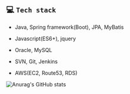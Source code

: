 ## :computer: ​`Tech stack`

* Java, Spring framework(Boot), JPA, MyBatis

* Javascript(ES6+), jquery

* Oracle, MySQL

* SVN, Git, Jenkins

* AWS(EC2, Route53, RDS)

![Anurag's GitHub stats](https://github-readme-stats.vercel.app/api?username=eeesnghyun&show_icons=true&theme=apprentice)

